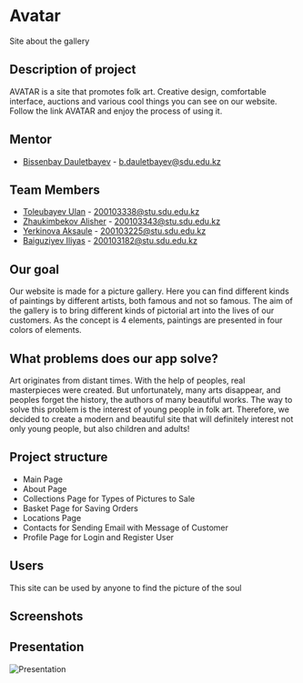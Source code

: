 # Avatar
Site about the gallery

## Description of project
AVATAR is a site that promotes folk art. Creative design, comfortable interface, auctions and various cool things you can see on our website. Follow the link AVATAR and enjoy the process of using it.

## Mentor
- [Bissenbay Dauletbayev](https://github.com/bissenbay) - b.dauletbayev@sdu.edu.kz

## Team Members
- [Toleubayev Ulan](https://github.com/Toleubaev-Ulan) - 200103338@stu.sdu.edu.kz
- [Zhaukimbekov Alisher](https://github.com/Sheraddin) - 200103343@stu.sdu.edu.kz
- [Yerkinova Aksaule](https://github.com/yerkinovaaa) - 200103225@stu.sdu.edu.kz
- [Baiguziyev Iliyas]() - 200103182@stu.sdu.edu.kz

## Our goal
Our website is made for a picture gallery. Here you can find different kinds of paintings by different artists, both famous and not so famous. The aim of the gallery is to bring different kinds of pictorial art into the lives of our customers. As the concept is 4 elements, paintings are presented in four colors of elements.

## What problems does our app solve?
Art originates from distant times. With the help of peoples, real masterpieces were created. But unfortunately, many arts disappear, and peoples forget the history, the authors of many beautiful works. The way to solve this problem is the interest of young people in folk art. Therefore, we decided to create a modern and beautiful site that will definitely interest not only young people, but also children and adults!

## Project structure
- Main Page
- About Page
- Collections Page for Types of Pictures to Sale
- Basket Page for Saving Orders
- Locations Page
- Contacts for Sending Email with Message of Customer
- Profile Page for Login and Register User

## Users
This site can be used by anyone to find the picture of the soul

## Screenshots

## Presentation
![Presentation](https://www.canva.com/design/DAFBA2wkHJ8/59VX9Nv_Goq_mDg5WTSOQg/view?utm_content=DAFBA2wkHJ8&utm_campaign=designshare&utm_medium=link2&utm_source=sharebutton#15)

